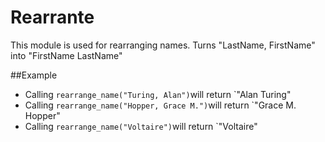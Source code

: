 Rearrante
===============

This module is used for rearranging names.
Turns "LastName, FirstName" into "FirstName LastName"

##Example

* Calling `rearrange_name("Turing, Alan")`will return `"Alan Turing"
* Calling `rearrange_name("Hopper, Grace M.")`will return `"Grace M. Hopper"
* Calling `rearrange_name("Voltaire")`will return `"Voltaire"